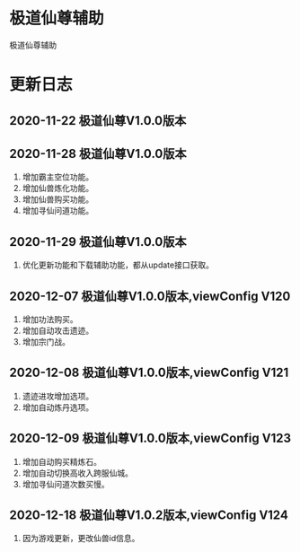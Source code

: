 # 极道仙尊辅助
极道仙尊辅助

# 更新日志
## 2020-11-22 极道仙尊V1.0.0版本

## 2020-11-28 极道仙尊V1.0.0版本
1. 增加霸主空位功能。
2. 增加仙兽炼化功能。
3. 增加仙兽购买功能。
4. 增加寻仙问道功能。

## 2020-11-29 极道仙尊V1.0.0版本
1. 优化更新功能和下载辅助功能，都从update接口获取。

## 2020-12-07 极道仙尊V1.0.0版本,viewConfig V120
1. 增加功法购买。
2. 增加自动攻击遗迹。
3. 增加宗门战。

## 2020-12-08 极道仙尊V1.0.0版本,viewConfig V121
1. 遗迹进攻增加选项。
2. 增加自动炼丹选项。

## 2020-12-09 极道仙尊V1.0.0版本,viewConfig V123
1. 增加自动购买精炼石。
2. 增加自动切换高收入跨服仙城。
3. 增加寻仙问道次数买慢。

## 2020-12-18 极道仙尊V1.0.2版本,viewConfig V124
1. 因为游戏更新，更改仙兽id信息。
